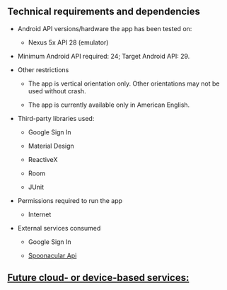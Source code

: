 ## Technical requirements and dependencies
* Android API versions/hardware the app has been tested on: 

  * Nexus 5x API 28 (emulator)
 
* Minimum Android API required: 24; Target Android API: 29.

* Other restrictions

  * The app is vertical orientation only. Other orientations may not be used without crash.

  * The app is currently available only in American English.

* Third-party libraries used:

  * Google Sign In

  * Material Design

  * ReactiveX

  * Room

  * JUnit

 * Permissions required to run the app

   * Internet

 
  * External services consumed

    * Google Sign In
    
    * [Spoonacular Api](https://spoonacular.com/food-api/docs)

## [Future cloud- or device-based services:](../work/cdservices.md)